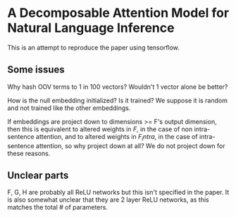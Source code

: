 # A Decomposable Attention Model for Natural Language Inference
This is an attempt to reproduce the paper using tensorflow.

## Some issues
Why hash OOV terms to 1 in 100 vectors? Wouldn't 1 vector alone be better?

How is the null embedding initialized? Is it trained? We suppose it is random and not trained like the other embeddings.

If embeddings are project down to dimensions >= F's output dimension, then this is equivalent to altered weights in $F$, in the case of non intra-sentence attention, and to altered weights in $F_intra$, in the case of intra-sentence attention, so why project down at all? We do not project down for these reasons.

## Unclear parts
F, G, H are probably all ReLU networks but this isn't specified in the paper. It is also somewhat unclear that they are 2 layer ReLU networks, as this matches the total # of parameters.
